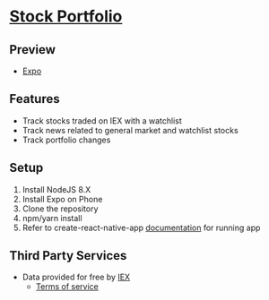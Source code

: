 # [Stock Portfolio](https://expo.io/@t73liu/portfolio)

## Preview

* [Expo](https://expo.io/@t73liu/portfolio)

## Features

* Track stocks traded on IEX with a watchlist
* Track news related to general market and watchlist stocks
* Track portfolio changes

## Setup

1.  Install NodeJS 8.X
2.  Install Expo on Phone
3.  Clone the repository
4.  npm/yarn install
5.  Refer to create-react-native-app [documentation](CRNA.md) for running app

## Third Party Services

* Data provided for free by [IEX](https://iextrading.com/developer/)
  * [Terms of service](https://iextrading.com/api-exhibit-a/)
